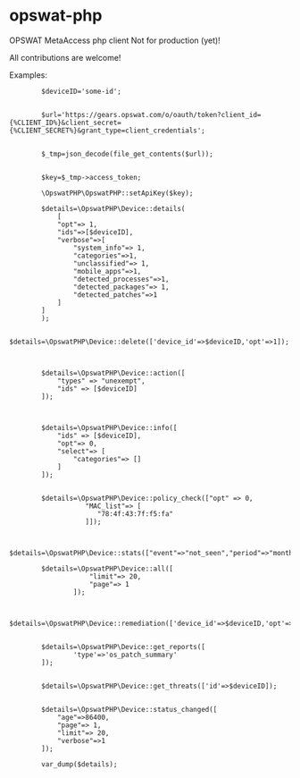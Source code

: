 # opswat-php
OPSWAT MetaAccess php client 
Not for production (yet)! 

All contributions are welcome!

Examples: 


            $deviceID='some-id';


            $url='https://gears.opswat.com/o/oauth/token?client_id={%CLIENT_ID%}&client_secret={%CLIENT_SECRET%}&grant_type=client_credentials';


            $_tmp=json_decode(file_get_contents($url));


            $key=$_tmp->access_token;

            \OpswatPHP\OpswatPHP::setApiKey($key);
            
            $details=\OpswatPHP\Device::details(
                [
                "opt"=> 1,
                "ids"=>[$deviceID],
                "verbose"=>[
                    "system_info"=> 1,
                    "categories"=>1,
                    "unclassified"=> 1,
                    "mobile_apps"=>1,
                    "detected_processes"=>1,
                    "detected_packages"=> 1,
                    "detected_patches"=>1
                ]
            ]
            );
            
            $details=\OpswatPHP\Device::delete(['device_id'=>$deviceID,'opt'=>1]);
           


            $details=\OpswatPHP\Device::action([
                "types" => "unexempt",
                "ids" => [$deviceID]
            ]);

            

            $details=\OpswatPHP\Device::info([
                "ids" => [$deviceID],
                "opt"=> 0,
                "select"=> [
                    "categories"=> []
                ]
            ]);


            $details=\OpswatPHP\Device::policy_check(["opt" => 0,
                       "MAC_list"=> [ 
                          "78:4f:43:7f:f5:fa"
                       ]]);
             

            $details=\OpswatPHP\Device::stats(["event"=>"not_seen","period"=>"month","in"=>1]);
            
            $details=\OpswatPHP\Device::all([
                        "limit"=> 20,
                        "page"=> 1
                    ]);
            

            $details=\OpswatPHP\Device::remediation(['device_id'=>$deviceID,'opt'=>1]);
            

            $details=\OpswatPHP\Device::get_reports([
                    'type'=>'os_patch_summary'
            ]);


            $details=\OpswatPHP\Device::get_threats(['id'=>$deviceID]);

            
            $details=\OpswatPHP\Device::status_changed([
                "age"=>86400,
                "page"=> 1,
                "limit"=> 20,
                "verbose"=>1
            ]);
            
            var_dump($details);

